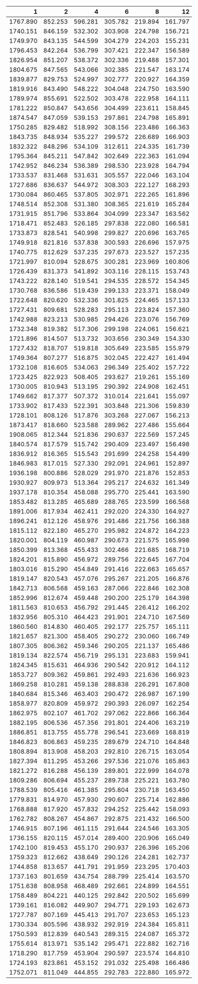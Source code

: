 |        1|       2|       4|       6|       8|      12|      18|      24|
|--------:|-------:|-------:|-------:|-------:|-------:|-------:|-------:|
| 1767.890| 852.253| 596.281| 305.782| 219.894| 161.797| 153.600| 145.734|
| 1740.151| 846.159| 532.302| 303.908| 224.798| 156.721| 156.424| 144.342|
| 1749.970| 843.135| 544.599| 304.279| 224.203| 155.231| 154.705| 140.246|
| 1796.453| 842.264| 536.799| 307.421| 222.347| 156.589| 149.378| 143.254|
| 1826.954| 851.207| 538.372| 302.336| 219.488| 157.301| 150.235| 142.237|
| 1804.675| 847.565| 543.066| 302.385| 221.547| 163.174| 152.226| 141.508|
| 1839.877| 829.753| 524.997| 302.777| 220.927| 164.359| 157.040| 139.031|
| 1819.916| 843.490| 548.222| 304.048| 224.750| 163.590| 152.513| 142.183|
| 1789.974| 855.691| 522.502| 303.478| 222.958| 164.111| 157.200| 144.908|
| 1781.222| 850.847| 543.656| 304.499| 223.611| 158.845| 150.485| 141.373|
| 1874.547| 847.059| 539.153| 297.861| 224.798| 165.891| 150.922| 142.953|
| 1750.285| 829.482| 518.992| 308.156| 223.486| 166.363| 153.558| 137.888|
| 1843.735| 848.934| 535.227| 299.572| 226.689| 166.903| 156.235| 140.966|
| 1832.322| 848.296| 534.109| 312.611| 224.335| 161.739| 157.439| 140.281|
| 1795.364| 845.211| 547.842| 302.649| 222.363| 161.094| 152.767| 142.254|
| 1742.952| 846.234| 536.389| 298.530| 223.928| 164.794| 153.475| 142.749|
| 1733.537| 831.468| 531.631| 305.557| 222.046| 163.104| 148.693| 143.413|
| 1727.686| 836.637| 544.972| 308.303| 222.127| 168.293| 149.795| 140.435|
| 1730.084| 860.465| 537.805| 302.971| 222.265| 161.896| 153.605| 143.096|
| 1748.514| 852.308| 531.380| 308.365| 221.619| 165.284| 148.343| 143.289|
| 1731.915| 851.796| 533.864| 304.099| 223.347| 163.562| 154.218| 142.547|
| 1718.471| 852.483| 526.185| 297.838| 222.080| 166.581| 154.505| 141.950|
| 1733.873| 828.541| 540.998| 299.827| 220.696| 163.765| 155.860| 142.719|
| 1749.918| 821.816| 537.838| 300.593| 226.696| 157.975| 154.947| 143.978|
| 1740.775| 812.629| 537.235| 297.673| 223.527| 157.235| 159.953| 139.970|
| 1721.997| 810.094| 528.675| 300.281| 223.969| 160.806| 153.800| 139.541|
| 1726.439| 831.373| 541.892| 303.116| 228.115| 153.743| 150.616| 139.324|
| 1743.222| 828.140| 519.541| 294.535| 228.572| 154.345| 152.112| 144.688|
| 1730.768| 836.586| 519.439| 299.133| 223.371| 158.049| 152.671| 142.600|
| 1722.648| 820.620| 532.336| 301.825| 224.465| 157.133| 153.867| 142.617|
| 1727.431| 809.681| 528.283| 295.113| 223.824| 157.360| 156.371| 142.604|
| 1742.988| 823.213| 530.985| 294.426| 223.076| 156.769| 159.950| 139.659|
| 1732.348| 819.382| 517.306| 299.198| 224.061| 156.621| 153.121| 139.997|
| 1721.896| 814.507| 513.732| 303.656| 230.349| 154.330| 163.764| 138.472|
| 1727.432| 818.707| 519.818| 305.649| 223.585| 155.979| 152.371| 142.685|
| 1749.364| 807.277| 516.875| 302.045| 222.427| 161.494| 143.965| 145.574|
| 1732.108| 816.605| 534.063| 296.349| 225.402| 157.722| 161.781| 140.477|
| 1723.425| 822.923| 508.405| 293.627| 219.261| 155.169| 147.236| 141.501|
| 1730.005| 810.943| 513.195| 290.392| 224.908| 162.451| 151.194| 141.959|
| 1749.662| 817.377| 507.372| 310.014| 221.641| 155.097| 146.476| 136.486|
| 1733.902| 817.433| 522.391| 303.848| 221.306| 159.839| 157.517| 141.147|
| 1728.101| 808.126| 517.876| 303.268| 227.067| 156.213| 160.231| 143.828|
| 1873.417| 818.660| 523.588| 289.962| 227.486| 155.664| 158.350| 142.221|
| 1908.065| 812.344| 521.836| 290.637| 222.569| 157.245| 153.523| 143.033|
| 1840.574| 817.579| 515.742| 290.409| 223.497| 156.498| 157.880| 141.497|
| 1836.912| 816.365| 515.543| 291.699| 224.258| 154.499| 145.664| 138.976|
| 1846.983| 817.015| 527.330| 292.091| 224.961| 152.897| 157.251| 142.968|
| 1936.198| 800.886| 528.029| 291.970| 221.876| 152.853| 162.344| 141.100|
| 1930.927| 809.973| 513.364| 295.217| 224.632| 161.349| 143.416| 140.714|
| 1937.178| 810.354| 458.088| 295.770| 225.441| 163.590| 153.570| 142.786|
| 1853.482| 813.285| 465.689| 288.765| 223.599| 166.568| 156.444| 139.997|
| 1891.006| 817.934| 462.411| 292.020| 224.330| 164.927| 159.716| 141.502|
| 1896.241| 812.126| 458.976| 291.486| 221.756| 166.388| 156.754| 142.366|
| 1815.112| 822.180| 465.270| 295.982| 224.872| 164.223| 155.083| 142.243|
| 1820.001| 804.119| 460.987| 290.673| 221.575| 165.998| 144.896| 145.042|
| 1850.399| 813.368| 455.433| 302.466| 221.685| 168.719| 135.517| 132.507|
| 1824.201| 815.890| 456.972| 289.756| 222.645| 167.704| 152.434| 143.124|
| 1803.016| 815.290| 454.849| 291.416| 222.663| 165.657| 155.527| 141.371|
| 1819.147| 820.543| 457.076| 295.267| 221.205| 166.876| 150.334| 142.101|
| 1842.713| 806.568| 459.163| 287.066| 222.846| 162.308| 151.326| 143.411|
| 1852.996| 812.674| 459.448| 290.200| 225.179| 164.398| 149.447| 135.910|
| 1811.563| 810.653| 456.792| 291.445| 226.412| 166.202| 149.129| 138.950|
| 1832.956| 805.310| 464.423| 291.901| 224.710| 167.569| 156.237| 141.024|
| 1860.560| 814.830| 460.405| 292.177| 225.757| 165.111| 153.382| 142.832|
| 1821.657| 821.300| 458.405| 290.272| 230.060| 166.749| 153.264| 144.675|
| 1807.305| 806.362| 459.346| 290.205| 221.137| 165.486| 155.138| 141.465|
| 1819.134| 822.574| 456.719| 295.131| 223.683| 159.941| 155.634| 140.899|
| 1824.345| 815.631| 464.936| 290.542| 220.912| 164.112| 147.589| 139.832|
| 1853.727| 809.362| 459.861| 292.493| 221.636| 166.923| 148.525| 143.574|
| 1869.258| 810.281| 459.138| 288.838| 226.291| 167.808| 137.605| 138.703|
| 1840.684| 815.346| 463.403| 290.472| 226.987| 167.199| 150.746| 145.212|
| 1858.977| 820.809| 459.972| 290.393| 226.097| 162.254| 142.893| 142.761|
| 1862.975| 802.107| 461.702| 297.062| 222.866| 166.364| 154.683| 142.422|
| 1882.195| 806.536| 457.356| 291.801| 224.406| 163.219| 148.964| 141.513|
| 1886.851| 813.755| 455.778| 296.541| 223.669| 168.819| 157.223| 136.921|
| 1846.823| 806.863| 459.235| 289.679| 224.710| 164.848| 155.866| 141.092|
| 1808.894| 813.908| 458.203| 292.810| 226.715| 163.054| 154.765| 143.900|
| 1827.394| 811.295| 453.266| 297.536| 221.076| 165.863| 154.319| 141.417|
| 1821.272| 816.288| 456.139| 289.801| 222.999| 164.078| 151.477| 142.361|
| 1809.286| 806.694| 455.237| 289.738| 225.221| 163.780| 153.319| 140.760|
| 1788.539| 805.416| 461.385| 295.804| 230.718| 163.450| 150.833| 139.774|
| 1779.831| 814.970| 457.930| 290.607| 225.714| 162.886| 159.846| 141.879|
| 1768.888| 817.920| 457.832| 294.252| 225.442| 158.093| 151.832| 141.534|
| 1762.782| 808.267| 454.867| 292.875| 221.432| 166.500| 153.640| 139.397|
| 1746.915| 807.196| 461.115| 291.644| 224.546| 163.305| 149.643| 139.042|
| 1736.155| 820.115| 457.014| 289.400| 220.906| 165.049| 149.020| 136.663|
| 1742.100| 819.453| 455.170| 290.937| 226.396| 165.206| 150.678| 137.473|
| 1759.323| 812.662| 438.649| 290.126| 224.281| 162.737| 154.045| 142.924|
| 1744.858| 813.657| 441.791| 291.959| 223.295| 170.403| 160.776| 142.072|
| 1737.163| 801.659| 434.754| 288.799| 225.414| 163.570| 150.215| 138.557|
| 1751.638| 808.958| 468.489| 292.661| 224.899| 164.551| 149.266| 144.214|
| 1758.489| 804.221| 440.125| 292.842| 220.502| 165.699| 153.299| 139.115|
| 1739.161| 816.082| 449.907| 294.771| 229.193| 162.673| 150.406| 140.084|
| 1727.787| 807.169| 445.413| 291.707| 223.653| 165.123| 143.162| 139.652|
| 1730.334| 805.596| 438.932| 292.919| 224.384| 165.811| 152.327| 140.946|
| 1750.593| 812.839| 640.543| 289.315| 224.087| 165.372| 156.826| 146.463|
| 1755.614| 813.971| 535.142| 295.471| 222.882| 162.716| 154.014| 139.890|
| 1718.290| 817.759| 453.904| 290.597| 223.574| 164.810| 151.692| 141.194|
| 1724.193| 823.861| 453.152| 291.032| 225.498| 166.486| 153.163| 140.984|
| 1752.071| 811.049| 444.855| 292.783| 222.880| 165.972| 146.217| 138.367|
